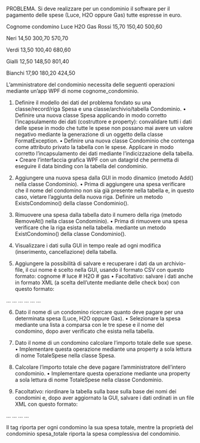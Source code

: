 PROBLEMA. Si deve realizzare per un condominio il software per il pagamento delle spese (Luce, H2O oppure Gas) tutte espresse in euro. 

Cognome condomino	Luce	H2O	Gas
Rossi	15,70	150,40	500,60

Neri	14,50	300,70	570,70

Verdi	13,50	100,40	680,60

Gialli	12,50	148,50	801,40

Bianchi	17,90	180,20	424,50


L’amministratore del condominio necessita delle seguenti operazioni mediante un’app WPF di nome cognome_condominio.

1.	Definire il modello dei dati del problema fondato su una classe/record/riga Spesa e una classe/archivio/tabella Condominio.
•	Definire una nuova classe Spesa applicando in modo corretto l’incapsulamento dei dati (costruttore e property): convalidare tutti i dati delle spese in modo che tutte le spese non possano mai avere un valore negativo mediante la generazione di un oggetto della classe FormatException. 
•	Definire una nuova classe Condominio che contenga come attributo privato la tabella con le spese. Applicare in modo corretto l’incapsulamento dei dati mediante l’indicizzazione della tabella.
•	Creare l’interfaccia grafica WPF con un datagrid che permetta di eseguire il data binding con la tabella del condominio.



2.	Aggiungere una nuova spesa dalla GUI in modo dinamico (metodo Add() nella classe Condominio).
•	Prima di aggiungere una spesa verificare che il nome del condomino non sia già presente nella tabella e, in questo caso, vietare l’aggiunta della nuova riga. Definire un metodo ExistsCondomino() della classe Condominio().

3.	Rimuovere una spesa dalla tabella dato il numero della riga (metodo RemoveAt() nella classe Condominio).
•	Prima di rimuovere una spesa verificare che la riga esista nella tabella. mediante un metodo ExistCondomino() della classe Condominio().

4.	Visualizzare i dati sulla GUI in tempo reale ad ogni modifica (inserimento, cancellazione) della tabella.

5.	Aggiungere la possibilità di salvare e recuperare i dati da un archivio-file, il cui nome è scelto nella GUI, usando il formato CSV con questo formato: 
cognome # luce # H2O # gas
•	Facoltativo: salvare i dati anche in formato XML (a scelta dell’utente mediante delle check box) con questo formato:
<condominio>
	<spesa>
		<cognome>...</cognome>
          <luce>...</luce>
          <H2O>...</H2O>
          <gas>...</gas>
	</spesa>
	<spesa>
         ...
	</spesa>
...
</condominio>

6.	Dato il nome di un condomino ricercare quanto deve pagare per una determinata spesa (Luce, H2O oppure Gas).
•	Selezionare la spesa mediante una lista a comparsa con le tre spese e il nome del condomino, dopo aver verificato che esista nella tabella.

7.	Dato il nome di un condomino calcolare l’importo totale delle sue spese.
•	Implementare questa operazione mediante una property a sola lettura di nome TotaleSpese nella classe Spesa.

8.	Calcolare l’importo totale che deve pagare l’amministratore dell’intero condominio.
•	Implementare questa operazione mediante una property a sola lettura di nome TotaleSpese nella classe Condominio.

9.	Facoltativo: riordinare la tabella sulla base sulla base dei nomi dei condomini e, dopo aver aggiornato la GUI, salvare i dati ordinati in un file XML con questo formato:
<condominio spesa_totale="…">
	<spesa>
		<cognome>...</cognome>
      <totale>...</totale>
	</spesa>
	<spesa>
         ...
	</spesa>
...
</condominio>

Il tag <totale> riporta per ogni condomino la sua spesa totale, mentre la proprietà del condominio spesa_totale riporta la spesa complessiva del condominio.

